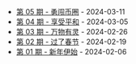 * [第 05 期 - 勇闯币圈](https://thatdog.cn/posts/05-勇闯币圈) - 2024-03-11
* [第 04 期 - 享受平和](https://thatdog.cn/posts/04-享受平和) - 2024-03-05
* [第 03 期 - 万物有灵](https://thatdog.cn/posts/03-万物有灵) - 2024-02-26
* [第 02 期 - 过了春节](https://thatdog.cn/posts/02-过了春节) - 2024-02-19
* [第 01 期 - 新年伊始](https://thatdog.cn/posts/01-新年伊始) - 2024-02-06
